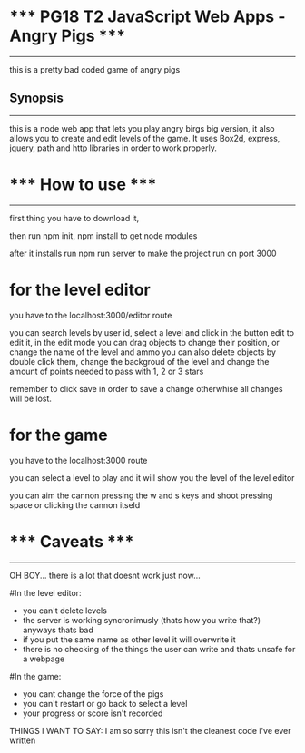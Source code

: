 # *** PG18 T2 JavaScript Web Apps  - Angry Pigs ***
---------------------------------------


this is a pretty bad coded game of angry pigs


## Synopsis
---------------
this is a node web app that lets you play angry birgs big version, it also allows you to create and edit levels of the game. 
It uses Box2d, express, jquery, path and http libraries in order to work properly.


# *** How to use ***
---------------------------------------
first thing you have to download it, 

then run npm init, npm install to get node modules

after it installs run npm run server to make the project run on port 3000

# for the level editor 

you have to the localhost:3000/editor route

you can search levels by user id, select a level and click in the button edit to edit it,
in the edit mode you can drag objects to change their position, or change the name of the level and ammo
you can also delete objects by double click them, change the backgroud of the level and change the amount of 
points needed to pass with 1, 2 or 3 stars

remember to click save in order to save a change otherwhise all changes will be lost.


# for the game

you have to the localhost:3000 route

you can select a level to play and it will show you the level of the level editor

you can aim the cannon pressing the w and s keys and shoot pressing space or clicking the cannon itseld


# *** Caveats ***
---------------------------------------

OH BOY... 
there is a lot that doesnt work just now...

#In the level editor:

- you can't delete levels
- the server is working syncronimusly (thats how you write that?) anyways thats bad 
- if you put the same name as other level it will overwrite it
- there is no checking of the things the user can write and thats unsafe for a webpage

#In the game:

- you cant change the force of the pigs
- you can't restart or go back to select a level
- your progress or score isn't recorded

THINGS I WANT TO SAY: I am so sorry this isn't the cleanest code i've ever written